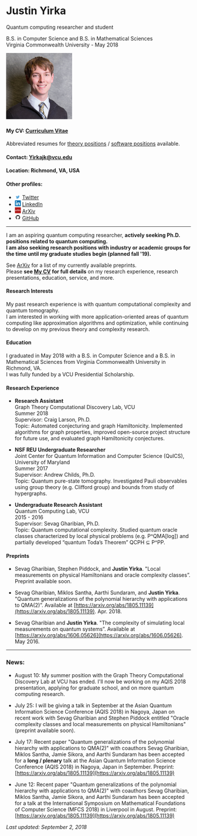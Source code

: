 # Justin Yirka
Quantum computing researcher and student  

B.S. in Computer Science and B.S. in Mathematical Sciences  
Virginia Commonwealth University - May 2018

<img src="./Headshot1.jpg" width="180">

#### My CV: [Curriculum Vitae](./CV_JYirka.pdf)  
Abbreviated resumes for [theory positions](./quantTheoryResume_JYirka.pdf) / [software positions](./quantSoftwareResume_JYirka.pdf) available.

#### Contact: [Yirkajk@vcu.edu](mailto:Yirkajk@vcu.edu)

#### Location: Richmond, VA, USA  
#### Other profiles:
  - <img src="./logos/twitter.jpg" width="16"> [Twitter](https://twitter.com/JustinYirka)
  - <img src="./logos/linkedin.png" width="16"> [LinkedIn](https://www.linkedin.com/in/yirkajk/)
  - <img src="./logos/arxiv.jpg" width="16"> [ArXiv](https://arxiv.org/a/yirka_j_1.html)
  - <img src="./logos/github.png" width="16"> [GitHub](https://github.com/yirkajk)

***

I am an aspiring quantum computing researcher, **actively seeking Ph.D. positions related to quantum computing.  
I am also seeking research positions with industry or academic groups for the time until my graduate studies begin (planned fall '19).**

See [ArXiv](https://arxiv.org/a/yirka_j_1.html) for a list of my currently available preprints.  
Please **see [My CV](./CV_JYirka.pdf) for full details** on my research experience, research presentations, education, service, and more.

#### Research Interests
My past research experience is with quantum computational complexity and quantum tomography.  
I am interested in working with more application-oriented areas of quantum computing like approximation algorithms and optimization, while continuing to develop on my previous theory and complexity research.

#### Education
I graduated in May 2018 with a B.S. in Computer Science and a B.S. in Mathematical Sciences from Virginia Commonwealth University in Richmond, VA.  
I was fully funded by a VCU Presidential Scholarship.

#### Research Experience
  - **Research Assistant**  
  Graph Theory Computational Discovery Lab, VCU  
  Summer 2018  
  Supervisor: Craig Larson, Ph.D.  
  Topic: Automated conjecturing and graph Hamiltonicity. Implemented algorithms for graph properties, improved open-source project structure for future use, and evaluated graph Hamiltonicity conjectures.

  - **NSF REU Undergraduate Researcher**  
  Joint Center for Quantum Information and Computer Science (QuICS), University of Maryland  
  Summer 2017  
  Supervisor: Andrew Childs, Ph.D.  
  Topic: Quantum pure-state tomography. Investigated Pauli observables using group theory (e.g. Clifford group) and bounds from study of hypergraphs.

  - **Undergraduate Research Assistant**  
  Quantum Computing Lab, VCU  
  2015 - 2016  
  Supervisor: Sevag Gharibian, Ph.D.  
  Topic: Quantum computational complexity. Studied quantum oracle classes characterized by local physical problems (e.g. P^QMA[log]) and partially developed “quantum Toda’s Theorem” QCPH ⊆ P^PP.

#### Preprints
  - Sevag Gharibian, Stephen Piddock, and **Justin Yirka**. "Local measurements on physical Hamiltonians and oracle complexity classes”. Preprint available soon.

  - Sevag Gharibian, Miklos Santha, Aarthi Sundaram, and **Justin Yirka**. "Quantum generalizations of the polynomial hierarchy with applications to QMA(2)”. Available at [https://arxiv.org/abs/1805.11139](https://arxiv.org/abs/1805.11139). Apr. 2018.

  - Sevag Gharibian and **Justin Yirka**. "The complexity of simulating local measurements on quantum systems”. Available at [https://arxiv.org/abs/1606.05626](https://arxiv.org/abs/1606.05626). May 2016.

***

### News:
  * August 10: My summer position with the Graph Theory Computational Discovery Lab at VCU has ended. I'll now be working on my AQIS 2018 presentation, applying for graduate school, and on more quantum computing research.  

  * July 25: I will be giving a talk in September at the Asian Quantum Information Science Conference (AQIS 2018) in Nagoya, Japan on recent work with Sevag Gharibian and Stephen Piddock entitled "Oracle complexity classes and local measurements on physical Hamiltonians" (preprint available soon).

  * July 17: Recent paper "Quantum generalizations of the polynomial hierarchy with applications to QMA(2)" with coauthors Sevag Gharibian, Miklos Santha, Jamie Sikora, and Aarthi Sundaram has been accepted for a **long / plenary** talk at the Asian Quantum Information Science Conference (AQIS 2018) in Nagoya, Japan in September. Preprint: [https://arxiv.org/abs/1805.11139](https://arxiv.org/abs/1805.11139)

  * June 12: Recent paper "Quantum generalizations of the polynomial hierarchy with applications to QMA(2)" with coauthors Sevag Gharibian, Miklos Santha, Jamie Sikora, and Aarthi Sundaram has been accepted for a talk at the International Symposium on Mathematical Foundations of Computer Science (MFCS 2018) in Liverpool in August. Preprint: [https://arxiv.org/abs/1805.11139](https://arxiv.org/abs/1805.11139)

*Last updated: September 2, 2018*
